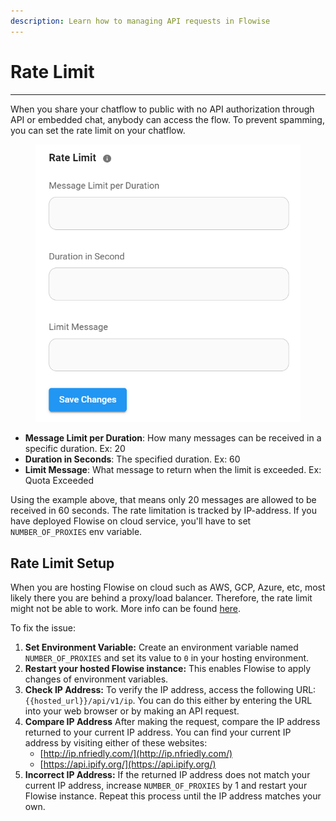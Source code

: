 ```yaml
---
description: Learn how to managing API requests in Flowise
---
```


# Rate Limit

***

When you share your chatflow to public with no API authorization through API or embedded chat, anybody can access the flow. To prevent spamming, you can set the rate limit on your chatflow.

<figure><img src="../.gitbook/assets/image (1) (1) (1) (1) (1) (1) (1) (1) (1) (1) (1) (1) (1) (1) (1) (1) (1) (1) (1) (1) (1) (1) (1) (1).png" alt="" width="462"><figcaption></figcaption></figure>

* **Message Limit per Duration**: How many messages can be received in a specific duration. Ex: 20
* **Duration in Seconds**: The specified duration. Ex: 60
* **Limit Message**: What message to return when the limit is exceeded. Ex: Quota Exceeded

Using the example above, that means only 20 messages are allowed to be received in 60 seconds. The rate limitation is tracked by IP-address. If you have deployed Flowise on cloud service, you'll have to set `NUMBER_OF_PROXIES` env variable.

## Rate Limit Setup

When you are hosting Flowise on cloud such as AWS, GCP, Azure, etc, most likely there you are behind a proxy/load balancer. Therefore, the rate limit might not be able to work. More info can be found [here](https://github.com/express-rate-limit/express-rate-limit/wiki/Troubleshooting-Proxy-Issues).

To fix the issue:

1. **Set Environment Variable:** Create an environment variable named `NUMBER_OF_PROXIES` and set its value to `0` in your hosting environment.
2. **Restart your hosted Flowise instance:** This enables Flowise to apply changes of environment variables.
3. **Check IP Address:** To verify the IP address, access the following URL: `{{hosted_url}}/api/v1/ip`. You can do this either by entering the URL into your web browser or by making an API request.
4. **Compare IP Address** After making the request, compare the IP address returned to your current IP address. You can find your current IP address by visiting either of these websites:
   * [http://ip.nfriedly.com/](http://ip.nfriedly.com/)
   * [https://api.ipify.org/](https://api.ipify.org/)
5. **Incorrect IP Address:** If the returned IP address does not match your current IP address, increase `NUMBER_OF_PROXIES` by 1 and restart your Flowise instance. Repeat this process until the IP address matches your own.
